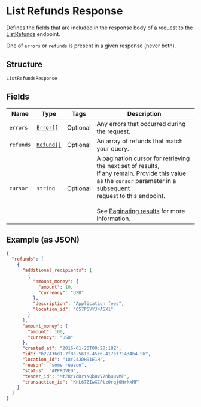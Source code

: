
# List Refunds Response

Defines the fields that are included in the response body of
a request to the [ListRefunds](#endpoint-listrefunds) endpoint.

One of `errors` or `refunds` is present in a given response (never both).

## Structure

`ListRefundsResponse`

## Fields

| Name | Type | Tags | Description |
|  --- | --- | --- | --- |
| `errors` | [`Error[]`](/doc/models/error.md) | Optional | Any errors that occurred during the request. |
| `refunds` | [`Refund[]`](/doc/models/refund.md) | Optional | An array of refunds that match your query. |
| `cursor` | `string` | Optional | A pagination cursor for retrieving the next set of results,<br>if any remain. Provide this value as the `cursor` parameter in a subsequent<br>request to this endpoint.<br><br>See [Paginating results](#paginatingresults) for more information. |

## Example (as JSON)

```json
{
  "refunds": [
    {
      "additional_recipients": [
        {
          "amount_money": {
            "amount": 10,
            "currency": "USD"
          },
          "description": "Application fees",
          "location_id": "057P5VYJ4A5X1"
        }
      ],
      "amount_money": {
        "amount": 100,
        "currency": "USD"
      },
      "created_at": "2016-01-20T00:28:18Z",
      "id": "b27436d1-7f8e-5610-45c6-417ef71434b4-SW",
      "location_id": "18YC4JDH91E1H",
      "reason": "some reason",
      "status": "APPROVED",
      "tender_id": "MtZRYYdDrYNQbOvV7nbuBvMF",
      "transaction_id": "KnL67ZIwXCPtzOrqj0HrkxMF"
    }
  ]
}
```

